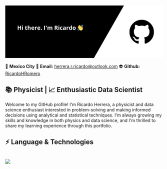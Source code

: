 ![](https://github.com/RicardoHRomero/RicardoHRomero/blob/main/Banner_GitHub.png)


📍 **Mexico City**    📧 **Email:** [herrera.r.ricardo@outlook.com](mailto:herrera.r.ricardo@outlook.com)   👽️ **Github:** [RicardoHRomero](https://github.com/RicardoHRomero)

## 📚 Physicist |  📈 Enthusiastic Data Scientist

Welcome to my GitHub profile! I'm Ricardo Herrera, a physicist and data science enthusiast interested in problem-solving and making informed decisions using analytical and statistical techniques. I'm always growing my skills and knowledge in both physics and data science, and I'm thrilled to share my learning experience through this portfolio.

## ⚡ Language & Technologies
<h2 align="left">
<img src="https://skillicons.dev/icons?i=python,r,fortran,html,mysql,anaconda,sklearn,tensorflow,git,github,latex,vscode,vim,aws,azure,wordpress,linux,ubuntu,arch,debian">
</h2>


<!--
**RicardoHRomero/RicardoHRomero** is a ✨ _special_ ✨ repository because its `README.md` (this file) appears on your GitHub profile.

Here are some ideas to get you started:

- 🔭 I’m currently working on ...
- 🌱 I’m currently learning ...
- 👯 I’m looking to collaborate on ...
- 🤔 I’m looking for help with ...
- 💬 Ask me about ...
- 📫 How to reach me: ...
- 😄 Pronouns: ...
- ⚡ Fun fact: ...
-->
